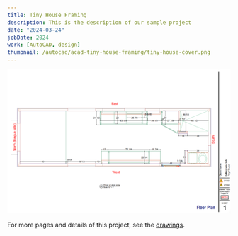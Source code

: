 ```yaml
---
title: Tiny House Framing
description: This is the description of our sample project
date: "2024-03-24"
jobDate: 2024
work: [AutoCAD, design]
thumbnail: /autocad/acad-tiny-house-framing/tiny-house-cover.png
---
```


[![Tiny house framing](tiny-house-cover.png)](tiny-house-cover.png)

For more pages and details of this project, see the [drawings](Tiny-House.pdf "drawings").
